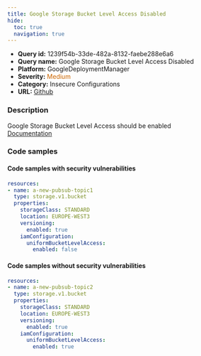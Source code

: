 ```yaml
---
title: Google Storage Bucket Level Access Disabled
hide:
  toc: true
  navigation: true
---
```


<style>
  .highlight .hll {
    background-color: #ff171742;
  }
  .md-content {
    max-width: 1100px;
    margin: 0 auto;
  }
</style>

-   **Query id:** 1239f54b-33de-482a-8132-faebe288e6a6
-   **Query name:** Google Storage Bucket Level Access Disabled
-   **Platform:** GoogleDeploymentManager
-   **Severity:** <span style="color:#C60">Medium</span>
-   **Category:** Insecure Configurations
-   **URL:** [Github](https://github.com/Checkmarx/kics/tree/master/assets/queries/googleDeploymentManager/gcp/google_storage_bucket_level_access_disabled)

### Description
Google Storage Bucket Level Access should be enabled<br>
[Documentation](https://cloud.google.com/storage/docs/json_api/v1/buckets)

### Code samples
#### Code samples with security vulnerabilities
```yaml title="Postitive test num. 1 - yaml file" hl_lines="11"
resources:
- name: a-new-pubsub-topic1
  type: storage.v1.bucket
  properties:
    storageClass: STANDARD
    location: EUROPE-WEST3
    versioning:
      enabled: true
    iamConfiguration:
      uniformBucketLevelAccess:
        enabled: false

```


#### Code samples without security vulnerabilities
```yaml title="Negative test num. 1 - yaml file"
resources:
- name: a-new-pubsub-topic2
  type: storage.v1.bucket
  properties:
    storageClass: STANDARD
    location: EUROPE-WEST3
    versioning:
      enabled: true
    iamConfiguration:
      uniformBucketLevelAccess:
        enabled: true

```
